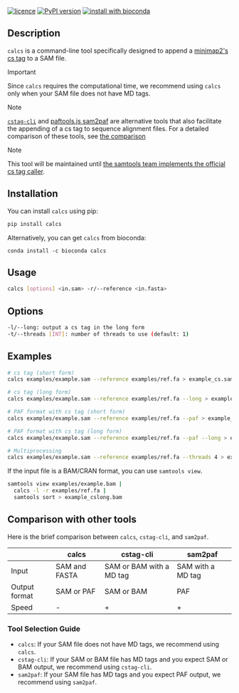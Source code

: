 [![licence](https://img.shields.io/badge/License-MIT-blue.svg?style=flat-square)](https://choosealicense.com/licenses/mit/)
[![PyPI version](https://img.shields.io/badge/Install%20with-PyPI-brightgreen.svg?style=flat-square)](https://pypi.org/project/calcs/)
[![install with bioconda](https://img.shields.io/badge/Install%20with-Bioconda-brightgreen.svg?style=flat-square)](https://anaconda.org/bioconda/calcs)

## Description

`calcs` is a command-line tool specifically designed to append a [minimap2's cs tag](https://github.com/lh3/minimap2#cs) to a SAM file.  

> [!IMPORTANT]
> Since `calcs` requires the computational time, we recommend using `calcs` only when your SAM file does not have MD tags.

> [!NOTE]
> [`cstag-cli`](https://github.com/akikuno/cstag-cli) and [paftools.js sam2paf](https://github.com/lh3/minimap2/blob/master/misc/README.md) are alternative tools that also facilitate the appending of a cs tag to sequence alignment files. 
> For a detailed comparison of these tools, see [the comparison](https://github.com/akikuno/calcs?tab=readme-ov-file#comparison-with-other-tools)

> [!NOTE]
> This tool will be maintained until [the samtools team implements the official cs tag caller](https://github.com/samtools/samtools/issues/1264).

## Installation

You can install `calcs` using pip:

```bash
pip install calcs
```

Alternatively, you can get `calcs` from bioconda:

```
conda install -c bioconda calcs
```

## Usage

```bash
calcs [options] <in.sam> -r/--reference <in.fasta>
```

## Options

```bash
-l/--long: output a cs tag in the long form
-t/--threads [INT]: number of threads to use (default: 1)
```

## Examples

```bash
# cs tag (short form)
calcs examples/example.sam --reference examples/ref.fa > example_cs.sam

# cs tag (long form)
calcs examples/example.sam --reference examples/ref.fa --long > example_cslong.sam

# PAF format with cs tag (short form)
calcs examples/example.sam --reference examples/ref.fa --paf > example_cs.paf

# PAF format with cs tag (long form)
calcs examples/example.sam --reference examples/ref.fa --paf --long > example_cslong.paf

# Multiprocessing
calcs examples/example.sam --reference examples/ref.fa --threads 4 > example_cs.sam
```

If the input file is a BAM/CRAN format, you can use `samtools view`.

```bash
samtools view examples/example.bam |
  calcs -l -r examples/ref.fa |
  samtools sort > example_cslong.bam
```

## Comparison with other tools

Here is the brief comparison between `calcs`, `cstag-cli`, and `sam2paf`.

|               | calcs         |  cstag-cli                |  sam2paf            |
| ------------- | ------------- | ------------------------- | ------------------- |
| Input         | SAM and FASTA |  SAM or BAM with a MD tag |  SAM with a MD tag  |
| Output format |  SAM or PAF   |  SAM or BAM               |  PAF                |
| Speed         | -             |  +                        |  +                  |


### Tool Selection Guide

- `calcs`: If your SAM file does not have MD tags, we recommend using `calcs`.
- `cstag-cli`: If your SAM or BAM file has MD tags and you expect SAM or BAM output, we recommend using `cstag-cli`.
- `sam2paf`: If your SAM file has MD tags and you expect PAF output, we recommend using `sam2paf`.
